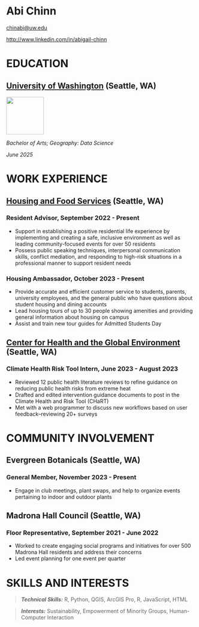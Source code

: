 # Abi Chinn

chinabi@uw.edu

http://www.linkedin.com/in/abigail-chinn

# EDUCATION

## [University of Washington](https://www.washington.edu/) (Seattle, WA)

<img src="https://hsasf.hsa.washington.edu/wp-content/uploads/2018/09/UW-Logo.png" width="100" height="100">

*Bachelor of Arts; Geography: Data Science*

*June 2025*

# WORK EXPERIENCE

## [Housing and Food Services](https://twww.hfs.washington.edu/Home) (Seattle, WA)

### Resident Advisor, September 2022 - Present

- Support in establishing a positive residential life experience by implementing and creating a safe, inclusive environment as well as leading community-focused events for over 50 residents
- Possess public speaking techniques, interpersonal communication skills, conflict mediation, and responding to high-risk situations in a professional manner to support resident needs

### Housing Ambassador, October 2023 - Present
- Provide accurate and efficient customer service to students, parents, university employees, and the general public who have questions about student housing and dining accounts
- Lead housing tours of up to 30 people showing amenities and providing general information about housing on campus 
- Assist and train new tour guides for Admitted Students Day

## [Center for Health and the Global Environment](https://deohs.washington.edu/change/) (Seattle, WA)

### Climate Health Risk Tool Intern, June 2023 - August 2023
- Reviewed 12 public health literature reviews to refine guidance on reducing public health risks from extreme heat
- Drafted and edited intervention guidance documents to post in the Climate Health and Risk Tool (CHaRT)
- Met with a web programmer to discuss new workflows based on user feedback–reviewing 20+ surveys

# COMMUNITY INVOLVEMENT

## Evergreen Botanicals (Seattle, WA)

### General Member, November 2023 - Present
- Engage in club meetings, plant swaps, and help to organize events pertaining to indoor and outdoor plants

## Madrona Hall Council (Seattle, WA) 

### Floor Representative, September 2021 - June 2022
- Worked to create engaging social programs and initiatives for over 500 Madrona Hall residents and address their concerns
- Led event planning for one event per quarter

# SKILLS AND INTERESTS

> ***Technical Skills:*** R, Python, QGIS, ArcGIS Pro, R, JavaScript, HTML

> ***Interests:*** Sustainability, Empowerment of Minority Groups, Human-Computer Interaction